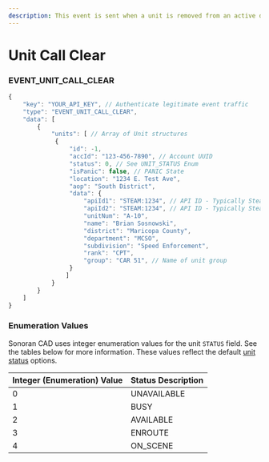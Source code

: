 ```yaml
---
description: This event is sent when a unit is removed from an active dispatch call.
---
```


# Unit Call Clear

### EVENT\_UNIT\_CALL\_CLEAR

```javascript
{
    "key": "YOUR_API_KEY", // Authenticate legitimate event traffic
    "type": "EVENT_UNIT_CALL_CLEAR",
    "data": [
        {
            "units": [ // Array of Unit structures
             {
                 "id": -1,
                 "accId": "123-456-7890", // Account UUID
                 "status": 0, // See UNIT_STATUS Enum
                 "isPanic": false, // PANIC State
                 "location": "1234 E. Test Ave",
                 "aop": "South District",
                 "data": {
                     "apiId1": "STEAM:1234", // API ID - Typically Steam Hex
                     "apiId2": "STEAM:1234", // API ID - Typically Steam Hex
                     "unitNum": "A-10",
                     "name": "Brian Sosnowski",
                     "district": "Maricopa County",
                     "department": "MCSO",
                     "subdivision": "Speed Enforcement",
                     "rank": "CPT",
                     "group": "CAR 51", // Name of unit group
                 }
                ]
            }
        }
    ]
}
```

### Enumeration Values

Sonoran CAD uses integer enumeration values for the unit `STATUS` field. See the tables below for more information. These values reflect the default [unit status](../../../tutorials/customization/unit-status-codes.md) options.

| Integer \(Enumeration\) Value | Status Description |
| :--- | :--- |
| 0 | UNAVAILABLE |
| 1 | BUSY |
| 2 | AVAILABLE |
| 3 | ENROUTE |
| 4 | ON\_SCENE |

